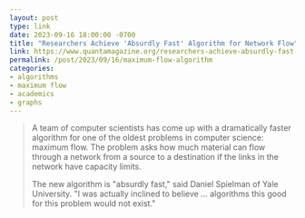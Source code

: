 ```yaml
---
layout: post
type: link
date: 2023-09-16 18:00:00 -0700
title: "Researchers Achieve 'Absurdly Fast' Algorithm for Network Flow"
link: https://www.quantamagazine.org/researchers-achieve-absurdly-fast-algorithm-for-network-flow-20220608/
permalink: /post/2023/09/16/maximum-flow-algorithm
categories: 
- algorithms
- maximum flow
- academics
- graphs
---
```

<blockquote><p>A team of computer scientists has come up with a dramatically faster algorithm for one of the oldest problems in computer science: maximum flow. The problem asks how much material can flow through a network from a source to a destination if the links in the network have capacity limits.</p>
<p>The new algorithm is "absurdly fast," said Daniel Spielman of Yale University. "I was actually inclined to believe … algorithms this good for this problem would not exist."</p></blockquote>